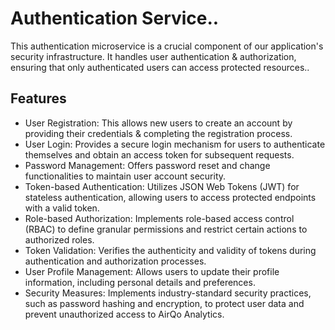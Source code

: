 # Authentication Service..

This authentication microservice is a crucial component of our application's security infrastructure. It handles user authentication & authorization, ensuring that only authenticated users can access protected resources..

## Features

- User Registration: This allows new users to create an account by providing their credentials & completing the registration process.
- User Login: Provides a secure login mechanism for users to authenticate themselves and obtain an access token for subsequent requests.
- Password Management: Offers password reset and change functionalities to maintain user account security.
- Token-based Authentication: Utilizes JSON Web Tokens (JWT) for stateless authentication, allowing users to access protected endpoints with a valid token.
- Role-based Authorization: Implements role-based access control (RBAC) to define granular permissions and restrict certain actions to authorized roles.
- Token Validation: Verifies the authenticity and validity of tokens during authentication and authorization processes.
- User Profile Management: Allows users to update their profile information, including personal details and preferences.
- Security Measures: Implements industry-standard security practices, such as password hashing and encryption, to protect user data and prevent unauthorized access to AirQo Analytics.
